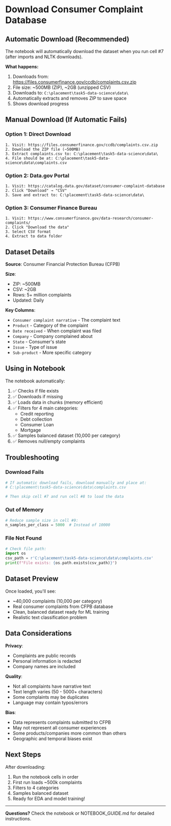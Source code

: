# Download Consumer Complaint Database

## Automatic Download (Recommended)

The notebook will automatically download the dataset when you run cell #7 (after imports and NLTK downloads).

**What happens:**
1. Downloads from: https://files.consumerfinance.gov/ccdb/complaints.csv.zip
2. File size: ~500MB (ZIP), ~2GB (unzipped CSV)
3. Downloads to: `C:\placement\task5-data-science\data\`
4. Automatically extracts and removes ZIP to save space
5. Shows download progress

## Manual Download (If Automatic Fails)

### Option 1: Direct Download
```
1. Visit: https://files.consumerfinance.gov/ccdb/complaints.csv.zip
2. Download the ZIP file (~500MB)
3. Extract complaints.csv to: C:\placement\task5-data-science\data\
4. File should be at: C:\placement\task5-data-science\data\complaints.csv
```

### Option 2: Data.gov Portal
```
1. Visit: https://catalog.data.gov/dataset/consumer-complaint-database
2. Click "Download" → "CSV"
3. Save and extract to: C:\placement\task5-data-science\data\
```

### Option 3: Consumer Finance Bureau
```
1. Visit: https://www.consumerfinance.gov/data-research/consumer-complaints/
2. Click "Download the data"
3. Select CSV format
4. Extract to data folder
```

## Dataset Details

**Source**: Consumer Financial Protection Bureau (CFPB)

**Size**: 
- ZIP: ~500MB
- CSV: ~2GB
- Rows: 5+ million complaints
- Updated: Daily

**Key Columns**:
- `Consumer complaint narrative` - The complaint text
- `Product` - Category of the complaint
- `Date received` - When complaint was filed
- `Company` - Company complained about
- `State` - Consumer's state
- `Issue` - Type of issue
- `Sub-product` - More specific category

## Using in Notebook

The notebook automatically:
1. ✅ Checks if file exists
2. ✅ Downloads if missing
3. ✅ Loads data in chunks (memory efficient)
4. ✅ Filters for 4 main categories:
   - Credit reporting
   - Debt collection
   - Consumer Loan
   - Mortgage
5. ✅ Samples balanced dataset (10,000 per category)
6. ✅ Removes null/empty complaints

## Troubleshooting

### Download Fails
```python
# If automatic download fails, download manually and place at:
# C:\placement\task5-data-science\data\complaints.csv

# Then skip cell #7 and run cell #8 to load the data
```

### Out of Memory
```python
# Reduce sample size in cell #9:
n_samples_per_class = 5000  # Instead of 10000
```

### File Not Found
```python
# Check file path:
import os
csv_path = r'C:\placement\task5-data-science\data\complaints.csv'
print(f"File exists: {os.path.exists(csv_path)}")
```

## Dataset Preview

Once loaded, you'll see:
- ~40,000 complaints (10,000 per category)
- Real consumer complaints from CFPB database
- Clean, balanced dataset ready for ML training
- Realistic text classification problem

## Data Considerations

**Privacy**: 
- Complaints are public records
- Personal information is redacted
- Company names are included

**Quality**:
- Not all complaints have narrative text
- Text length varies (50 - 5000+ characters)
- Some complaints may be duplicates
- Language may contain typos/errors

**Bias**:
- Data represents complaints submitted to CFPB
- May not represent all consumer experiences
- Some products/companies more common than others
- Geographic and temporal biases exist

## Next Steps

After downloading:
1. Run the notebook cells in order
2. First run loads ~500k complaints
3. Filters to 4 categories
4. Samples balanced dataset
5. Ready for EDA and model training!

---

**Questions?** Check the notebook or NOTEBOOK_GUIDE.md for detailed instructions.
